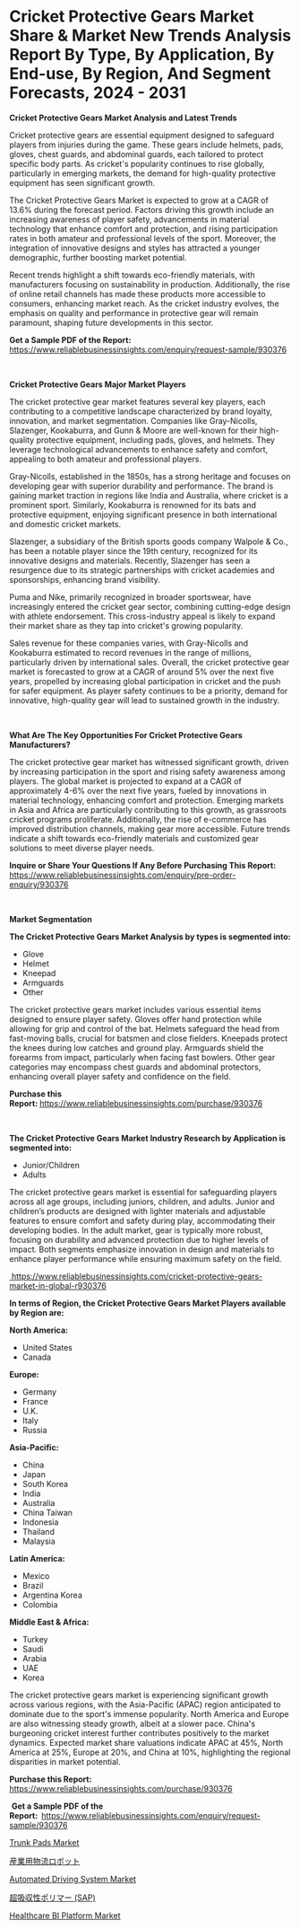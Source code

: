 <p><h1>Cricket Protective Gears Market Share & Market New Trends Analysis Report By Type, By Application, By End-use, By Region, And Segment Forecasts, 2024 - 2031</h1></p><p><strong>Cricket Protective Gears Market Analysis and Latest Trends</strong></p>
<p><p>Cricket protective gears are essential equipment designed to safeguard players from injuries during the game. These gears include helmets, pads, gloves, chest guards, and abdominal guards, each tailored to protect specific body parts. As cricket's popularity continues to rise globally, particularly in emerging markets, the demand for high-quality protective equipment has seen significant growth.</p><p>The Cricket Protective Gears Market is expected to grow at a CAGR of 13.6% during the forecast period. Factors driving this growth include an increasing awareness of player safety, advancements in material technology that enhance comfort and protection, and rising participation rates in both amateur and professional levels of the sport. Moreover, the integration of innovative designs and styles has attracted a younger demographic, further boosting market potential.</p><p>Recent trends highlight a shift towards eco-friendly materials, with manufacturers focusing on sustainability in production. Additionally, the rise of online retail channels has made these products more accessible to consumers, enhancing market reach. As the cricket industry evolves, the emphasis on quality and performance in protective gear will remain paramount, shaping future developments in this sector.</p></p>
<p><strong>Get a Sample PDF of the Report:&nbsp;</strong> <a href="https://www.reliablebusinessinsights.com/enquiry/request-sample/930376">https://www.reliablebusinessinsights.com/enquiry/request-sample/930376</a></p>
<p>&nbsp;</p>
<p><strong>Cricket Protective Gears Major Market Players</strong></p>
<p><p>The cricket protective gear market features several key players, each contributing to a competitive landscape characterized by brand loyalty, innovation, and market segmentation. Companies like Gray-Nicolls, Slazenger, Kookaburra, and Gunn & Moore are well-known for their high-quality protective equipment, including pads, gloves, and helmets. They leverage technological advancements to enhance safety and comfort, appealing to both amateur and professional players.</p><p>Gray-Nicolls, established in the 1850s, has a strong heritage and focuses on developing gear with superior durability and performance. The brand is gaining market traction in regions like India and Australia, where cricket is a prominent sport. Similarly, Kookaburra is renowned for its bats and protective equipment, enjoying significant presence in both international and domestic cricket markets.</p><p>Slazenger, a subsidiary of the British sports goods company Walpole & Co., has been a notable player since the 19th century, recognized for its innovative designs and materials. Recently, Slazenger has seen a resurgence due to its strategic partnerships with cricket academies and sponsorships, enhancing brand visibility.</p><p>Puma and Nike, primarily recognized in broader sportswear, have increasingly entered the cricket gear sector, combining cutting-edge design with athlete endorsement. This cross-industry appeal is likely to expand their market share as they tap into cricket's growing popularity.</p><p>Sales revenue for these companies varies, with Gray-Nicolls and Kookaburra estimated to record revenues in the range of millions, particularly driven by international sales. Overall, the cricket protective gear market is forecasted to grow at a CAGR of around 5% over the next five years, propelled by increasing global participation in cricket and the push for safer equipment. As player safety continues to be a priority, demand for innovative, high-quality gear will lead to sustained growth in the industry.</p></p>
<p>&nbsp;</p>
<p><strong>What Are The Key Opportunities For Cricket Protective Gears Manufacturers?</strong></p>
<p><p>The cricket protective gear market has witnessed significant growth, driven by increasing participation in the sport and rising safety awareness among players. The global market is projected to expand at a CAGR of approximately 4-6% over the next five years, fueled by innovations in material technology, enhancing comfort and protection. Emerging markets in Asia and Africa are particularly contributing to this growth, as grassroots cricket programs proliferate. Additionally, the rise of e-commerce has improved distribution channels, making gear more accessible. Future trends indicate a shift towards eco-friendly materials and customized gear solutions to meet diverse player needs.</p></p>
<p><strong>Inquire or Share Your Questions If Any Before Purchasing This Report:</strong> <a href="https://www.reliablebusinessinsights.com/enquiry/pre-order-enquiry/930376">https://www.reliablebusinessinsights.com/enquiry/pre-order-enquiry/930376</a></p>
<p>&nbsp;</p>
<p><strong>Market Segmentation</strong></p>
<p><strong>The Cricket Protective Gears Market Analysis by types is segmented into:</strong></p>
<p><ul><li>Glove</li><li>Helmet</li><li>Kneepad</li><li>Armguards</li><li>Other</li></ul></p>
<p><p>The cricket protective gears market includes various essential items designed to ensure player safety. Gloves offer hand protection while allowing for grip and control of the bat. Helmets safeguard the head from fast-moving balls, crucial for batsmen and close fielders. Kneepads protect the knees during low catches and ground play. Armguards shield the forearms from impact, particularly when facing fast bowlers. Other gear categories may encompass chest guards and abdominal protectors, enhancing overall player safety and confidence on the field.</p></p>
<p><strong>Purchase this Report:&nbsp;</strong><a href="https://www.reliablebusinessinsights.com/purchase/930376">https://www.reliablebusinessinsights.com/purchase/930376</a></p>
<p>&nbsp;</p>
<p><strong>The Cricket Protective Gears Market Industry Research by Application is segmented into:</strong></p>
<p><ul><li>Junior/Children</li><li>Adults</li></ul></p>
<p><p>The cricket protective gears market is essential for safeguarding players across all age groups, including juniors, children, and adults. Junior and children’s products are designed with lighter materials and adjustable features to ensure comfort and safety during play, accommodating their developing bodies. In the adult market, gear is typically more robust, focusing on durability and advanced protection due to higher levels of impact. Both segments emphasize innovation in design and materials to enhance player performance while ensuring maximum safety on the field.</p></p>
<p><a href="https://www.reliablebusinessinsights.com/cricket-protective-gears-market-in-global-r930376">&nbsp;https://www.reliablebusinessinsights.com/cricket-protective-gears-market-in-global-r930376</a></p>
<p><strong>In terms of Region, the Cricket Protective Gears Market Players available by Region are:</strong></p>
<p>
    <p> <strong> North America: </strong>
        <ul>
            <li>United States</li>
            <li>Canada</li>
        </ul>
        </p> 
    <p> <strong> Europe: </strong>
        <ul>
            <li>Germany</li>
            <li>France</li>
            <li>U.K.</li>
            <li>Italy</li>
            <li>Russia</li>
        </ul>
        </p> 
    <p> <strong> Asia-Pacific: </strong>
        <ul>
            <li>China</li>
            <li>Japan</li>
            <li>South Korea</li>
            <li>India</li>
            <li>Australia</li>
            <li>China Taiwan</li>
            <li>Indonesia</li>
            <li>Thailand</li>
            <li>Malaysia</li>
        </ul>
        </p> 
    <p> <strong> Latin America: </strong>
        <ul>
            <li>Mexico</li>
            <li>Brazil</li>
            <li>Argentina Korea</li>
            <li>Colombia</li>
        </ul>
        </p> 
    <p> <strong> Middle East & Africa: </strong>
        <ul>
            <li>Turkey</li>
            <li>Saudi</li>
            <li>Arabia</li>
            <li>UAE</li>
            <li>Korea</li>
        </ul>
    </p>
    </p>
<p><p>The cricket protective gears market is experiencing significant growth across various regions, with the Asia-Pacific (APAC) region anticipated to dominate due to the sport's immense popularity. North America and Europe are also witnessing steady growth, albeit at a slower pace. China's burgeoning cricket interest further contributes positively to the market dynamics. Expected market share valuations indicate APAC at 45%, North America at 25%, Europe at 20%, and China at 10%, highlighting the regional disparities in market potential.</p></p>
<p><strong>Purchase this Report: </strong><a href="https://www.reliablebusinessinsights.com/purchase/930376">https://www.reliablebusinessinsights.com/purchase/930376</a></p>
<p>&nbsp;<strong>Get a Sample PDF of the Report:&nbsp;&nbsp;</strong><a href="https://www.reliablebusinessinsights.com/enquiry/request-sample/930376">https://www.reliablebusinessinsights.com/enquiry/request-sample/930376</a></p>
<p><strong></strong></p>
<p><p><a href="https://github.com/MaryNelson695/Market-Research-Report-List-1/blob/main/trunk-pads-market.md">Trunk Pads Market</a></p><p><a href="https://medium.com/@lonnierami89675202/industrial-logistics-robots-market-%E3%81%AF-%E3%82%B3%E3%82%B9%E3%83%88%E7%AE%A1%E7%90%86%E3%81%A8%E5%8A%B9%E7%8E%87%E5%90%91%E4%B8%8A%E3%82%92%E5%84%AA%E5%85%88%E3%81%97%E3%81%BE%E3%81%99-%E3%81%95%E3%82%89%E3%81%AB-%E5%A0%B1%E5%91%8A%E6%9B%B8%E3%81%AF%E5%B8%82%E5%A0%B4%E3%81%AE%E9%9C%80%E8%A6%81%E9%9D%A2%E3%81%A8%E4%BE%9B%E7%B5%A6%E9%9D%A2%E3%81%AE%E4%B8%A1%E6%96%B9%E3%82%92%E3%82%AB%E3%83%90%E3%83%BC%E3%81%97%E3%81%A6%E3%81%84%E3%81%BE%E3%81%99-industrial-d4f396f9161e?postPublishedType=initial">産業用物流ロボット</a></p><p><a href="https://issuu.com/reportprime-2/docs/automated-driving-system-market-siz_a204c7081806e8">Automated Driving System Market</a></p><p><a href="https://medium.com/@lonnierami89675202/superabsorbent-polymers-sap-market-%E3%81%AF-%E3%82%B3%E3%82%B9%E3%83%88%E7%AE%A1%E7%90%86%E3%81%A8%E5%8A%B9%E7%8E%87%E5%90%91%E4%B8%8A%E3%82%92%E5%84%AA%E5%85%88%E3%81%97%E3%81%BE%E3%81%99-%E3%81%95%E3%82%89%E3%81%AB-%E5%A0%B1%E5%91%8A%E6%9B%B8%E3%81%AF%E5%B8%82%E5%A0%B4%E3%81%AE%E9%9C%80%E8%A6%81%E9%9D%A2%E3%81%A8%E4%BE%9B%E7%B5%A6%E9%9D%A2%E3%81%AE%E4%B8%A1%E6%96%B9%E3%82%92%E3%82%AB%E3%83%90%E3%83%BC%E3%81%97%E3%81%A6%E3%81%84%E3%81%BE%E3%81%99-5af9b8f93fe2?postPublishedType=initial">超吸収性ポリマー (SAP)</a></p><p><a href="https://www.linkedin.com/pulse/healthcare-bi-platform-market-research-report-exploring-size-revenue-0hmbc?trackingId=bRthsfdhTa63NRFhK1mICA%3D%3D">Healthcare BI Platform Market</a></p></p>